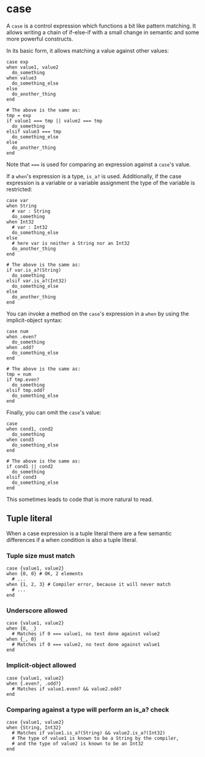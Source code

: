 # case

A `case` is a control expression which functions a bit like pattern matching. It allows writing a chain of if-else-if with a small change in semantic and some more powerful constructs.

In its basic form, it allows matching a value against other values:

```crystal
case exp
when value1, value2
  do_something
when value3
  do_something_else
else
  do_another_thing
end

# The above is the same as:
tmp = exp
if value1 === tmp || value2 === tmp
  do_something
elsif value3 === tmp
  do_something_else
else
  do_another_thing
end
```

Note that `===` is used for comparing an expression against a `case`'s value.

If a `when`'s expression is a type, `is_a?` is used. Additionally, if the case expression is a variable or a variable assignment the type of the variable is restricted:

```crystal
case var
when String
  # var : String
  do_something
when Int32
  # var : Int32
  do_something_else
else
  # here var is neither a String nor an Int32
  do_another_thing
end

# The above is the same as:
if var.is_a?(String)
  do_something
elsif var.is_a?(Int32)
  do_something_else
else
  do_another_thing
end
```

You can invoke a method on the `case`'s expression in a `when` by using the implicit-object syntax:

```crystal
case num
when .even?
  do_something
when .odd?
  do_something_else
end

# The above is the same as:
tmp = num
if tmp.even?
  do_something
elsif tmp.odd?
  do_something_else
end
```

Finally, you can omit the `case`'s value:

```crystal
case
when cond1, cond2
  do_something
when cond3
  do_something_else
end

# The above is the same as:
if cond1 || cond2
  do_something
elsif cond3
  do_something_else
end
```

This sometimes leads to code that is more natural to read.

## Tuple literal

When a case expression is a tuple literal there are a few semantic differences if a when condition is also a tuple literal.

### Tuple size must match

```crystal
case {value1, value2}
when {0, 0} # OK, 2 elements
  # ...
when {1, 2, 3} # Compiler error, because it will never match
  # ...
end
```

### Underscore allowed

```crystal
case {value1, value2}
when {0, _}
  # Matches if 0 === value1, no test done against value2
when {_, 0}
  # Matches if 0 === value2, no test done against value1
end
```

### Implicit-object allowed

```crystal
case {value1, value2}
when {.even?, .odd?}
  # Matches if value1.even? && value2.odd?
end
```

### Comparing against a type will perform an is_a? check

```crystal
case {value1, value2}
when {String, Int32}
  # Matches if value1.is_a?(String) && value2.is_a?(Int32)
  # The type of value1 is known to be a String by the compiler,
  # and the type of value2 is known to be an Int32
end
```

